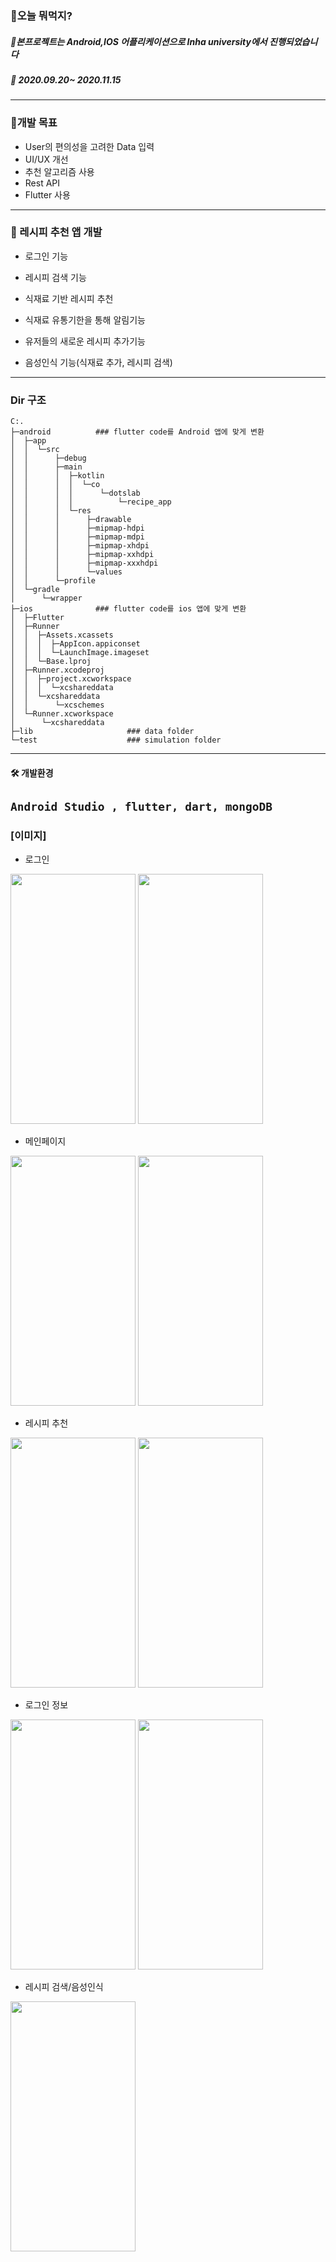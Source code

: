 

### 🍱오늘 뭐먹지?
##### 🧨본프로젝트는 Android,IOS 어플리케이션으로 Inha university에서 진행되었습니다
##### 📆 2020.09.20~ 2020.11.15

---
### 🚀개발 목표 

- User의 편의성을 고려한 Data 입력
- UI/UX 개선
- 추천 알고리즘 사용
- Rest API 
- Flutter 사용
---
### 📱 레시피 추천 앱 개발

-  로그인 기능 

-  레시피 검색 기능 

-  식재료 기반 레시피 추천 

-  식재료 유통기한을 통해 알림기능 

-  유저들의 새로운 레시피 추가기능 

-  음성인식 기능(식재료 추가, 레시피 검색)
---
### Dir 구조 
```
C:.
├─android          ### flutter code를 Android 앱에 맞게 변환
│  ├─app
│  │  └─src
│  │      ├─debug
│  │      ├─main
│  │      │  ├─kotlin
│  │      │  │  └─co
│  │      │  │      └─dotslab
│  │      │  │          └─recipe_app
│  │      │  └─res
│  │      │      ├─drawable
│  │      │      ├─mipmap-hdpi
│  │      │      ├─mipmap-mdpi
│  │      │      ├─mipmap-xhdpi
│  │      │      ├─mipmap-xxhdpi
│  │      │      ├─mipmap-xxxhdpi
│  │      │      └─values
│  │      └─profile
│  └─gradle
│      └─wrapper
├─ios              ### flutter code를 ios 앱에 맞게 변환
│  ├─Flutter
│  ├─Runner
│  │  ├─Assets.xcassets
│  │  │  ├─AppIcon.appiconset
│  │  │  └─LaunchImage.imageset
│  │  └─Base.lproj
│  ├─Runner.xcodeproj
│  │  ├─project.xcworkspace
│  │  │  └─xcshareddata
│  │  └─xcshareddata
│  │      └─xcschemes
│  └─Runner.xcworkspace
│      └─xcshareddata
├─lib                     ### data folder
└─test                    ### simulation folder

```

---
#### 🛠 개발환경 

 `Android Studio , flutter, dart, mongoDB`
---
### [이미지]

- 로그인

<img src = "https://user-images.githubusercontent.com/65913073/118404517-37b36300-b6ae-11eb-8c8d-927445725b82.png" width ="200" height="400"> <img src = "https://user-images.githubusercontent.com/65913073/101260827-eeadc900-3775-11eb-8103-bdc381790f06.png" width ="200" height="400">

- 메인페이지

<img src = "https://user-images.githubusercontent.com/65913073/101260828-f2d9e680-3775-11eb-94c2-9d31e8c9400c.png" width ="200" height="400"> <img src = "https://user-images.githubusercontent.com/65913073/101260836-ff5e3f00-3775-11eb-93ff-d46b10b445dd.png" width ="200" height="400">
- 레시피 추천 

<img src = "https://user-images.githubusercontent.com/65913073/101260842-06854d00-3776-11eb-89b8-6cefdecd9bd8.png" width ="200" height="400"> <img src = "https://user-images.githubusercontent.com/65913073/101260844-0a18d400-3776-11eb-8141-49cda1354d8b.png" width ="200" height="400">

- 로그인 정보 

<img src = "https://user-images.githubusercontent.com/65913073/101260851-1ac94a00-3776-11eb-972c-0e4639574055.png" width ="200" height="400"> <img src = "https://user-images.githubusercontent.com/65913073/101260846-0f761e80-3776-11eb-9212-8cb05cf54259.png" width ="200" height="400">

- 레시피 검색/음성인식 

<img src = "https://user-images.githubusercontent.com/65913073/101260849-156bff80-3776-11eb-9363-7383c914ec3d.png" width ="200" height="400">
